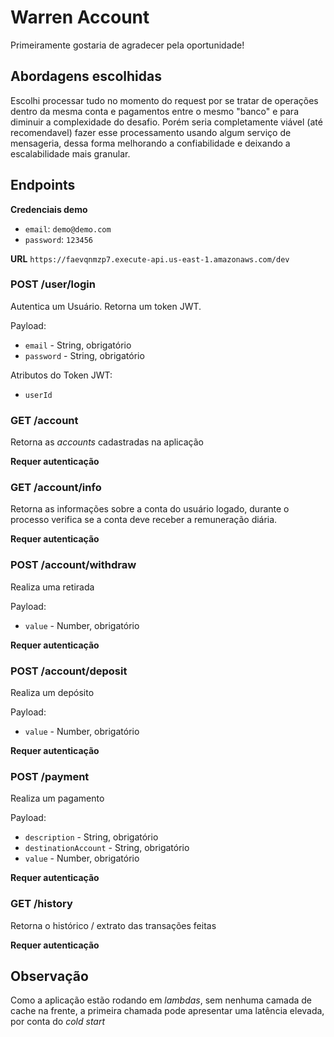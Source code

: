 # Warren Account

Primeiramente gostaria de agradecer pela oportunidade!

## Abordagens escolhidas
Escolhi processar tudo no momento do request por se tratar de operações dentro da mesma conta e pagamentos entre o mesmo "banco" e para diminuir a complexidade do desafio. Porém seria completamente viável (até recomendavel) fazer esse processamento usando algum serviço de mensageria, dessa forma melhorando a confiabilidade e deixando a escalabilidade mais granular.

## Endpoints

__Credenciais demo__

  * `email`: `demo@demo.com`
  * `password`: `123456`

__URL__
 `https://faevqnmzp7.execute-api.us-east-1.amazonaws.com/dev`

### POST /user/login
Autentica um Usuário. Retorna um token JWT.

Payload:
  * `email` - String, obrigatório
  * `password` - String, obrigatório

Atributos do Token JWT:
  * `userId`

### GET /account
Retorna as _accounts_ cadastradas na aplicação

__Requer autenticação__

### GET /account/info
Retorna as informações sobre a conta do usuário logado, durante o processo verifica se a conta deve receber a remuneração diária.

__Requer autenticação__

### POST /account/withdraw
Realiza uma retirada

Payload:
  * `value` - Number, obrigatório

__Requer autenticação__

### POST /account/deposit
Realiza um depósito

Payload:
  * `value` - Number, obrigatório

__Requer autenticação__

### POST /payment
Realiza um pagamento

Payload:
  * `description` - String, obrigatório
  * `destinationAccount` - String, obrigatório
  * `value` - Number, obrigatório

__Requer autenticação__

### GET /history
Retorna o histórico / extrato das transações feitas 

__Requer autenticação__

## Observação
Como a aplicação estão rodando em _lambdas_, sem nenhuma camada de cache na frente, a primeira chamada pode apresentar uma latência elevada, por conta do _cold start_
